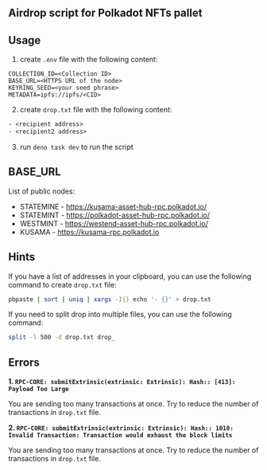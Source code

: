 ## Airdrop script for Polkadot NFTs pallet

## Usage

1. create `.env` file with the following content:

```
COLLECTION_ID=<Collection ID>
BASE_URL=<HTTPS URL of the node>
KEYRING_SEED=<your seed phrase>
METADATA=ipfs://ipfs/<CID>
```

2. create `drop.txt` file with the following content:

```txt
- <recipient address>
- <recipient2 address>
```

3. run `deno task dev` to run the script

## BASE_URL

List of public nodes:
- STATEMINE - https://kusama-asset-hub-rpc.polkadot.io/
- STATEMINT - https://polkadot-asset-hub-rpc.polkadot.io/
- WESTMINT - https://westend-asset-hub-rpc.polkadot.io/
- KUSAMA - https://kusama-rpc.polkadot.io

## Hints

If you have a list of addresses in your clipboard, you can use the following command to create `drop.txt` file:

```bash
pbpaste | sort | uniq | xargs -I{} echo '- {}' > drop.txt
```

If you need to split drop into multiple files, you can use the following command:


```bash
split -l 500 -d drop.txt drop_
````

## Errors

**1. `RPC-CORE: submitExtrinsic(extrinsic: Extrinsic): Hash:: [413]: Payload Too Large`**

You are sending too many transactions at once. Try to reduce the number of transactions in `drop.txt` file.

**2. `RPC-CORE: submitExtrinsic(extrinsic: Extrinsic): Hash:: 1010: Invalid Transaction: Transaction would exhaust the block limits`**

You are sending too many transactions at once. Try to reduce the number of transactions in `drop.txt` file.